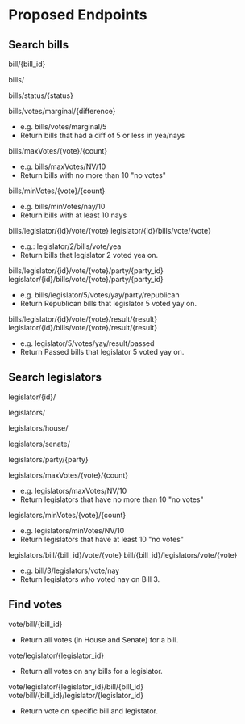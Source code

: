 Proposed Endpoints
==================

Search bills
------------
bill/{bill_id}

bills/

bills/status/{status}

bills/votes/marginal/{difference}
-	e.g. bills/votes/marginal/5
-	Return bills that had a diff of 5 or less in yea/nays

bills/maxVotes/{vote}/{count}
-	e.g. bills/maxVotes/NV/10
-	Return bills with no more than 10 "no votes"

bills/minVotes/{vote}/{count}
-	e.g. bills/minVotes/nay/10
-	Return bills with at least 10 nays

bills/legislator/{id}/vote/{vote}
legislator/{id}/bills/vote/{vote}
-	e.g.: legislator/2/bills/vote/yea
-	Return bills that legislator 2 voted yea on.

bills/legislator/{id}/vote/{vote}/party/{party_id}
legislator/{id}/bills/vote/{vote}/party/{party_id}
-	e.g. bills/legislator/5/votes/yay/party/republican
-	Return Republican bills that legislator 5 voted yay on.

bills/legislator/{id}/vote/{vote}/result/{result}
legislator/{id}/bills/vote/{vote}/result/{result}
-	e.g. legislator/5/votes/yay/result/passed
-	Return Passed bills that legislator 5 voted yay on.


Search legislators
------------------
legislator/{id}/

legislators/

legislators/house/

legislators/senate/

legislators/party/{party}

legislators/maxVotes/{vote}/{count}
-	e.g. legislators/maxVotes/NV/10
-	Return legislators that have no more than 10 "no votes"

legislators/minVotes/{vote}/{count}
-	e.g. legislators/minVotes/NV/10
-	Return legislators that have at least 10 "no votes"

legislators/bill/{bill_id}/vote/{vote}
bill/{bill_id}/legislators/vote/{vote}
-	e.g. bill/3/legislators/vote/nay
-	Return legislators who voted nay on Bill 3.


Find votes
----------
vote/bill/{bill_id}
-	Return all votes (in House and Senate) for a bill.

vote/legislator/{legislator_id}
-	Return all votes on any bills for a legislator.

vote/legislator/{legislator_id}/bill/{bill_id}
vote/bill/{bill_id}/legislator/{legislator_id}
-	Return vote on specific bill and legistator.